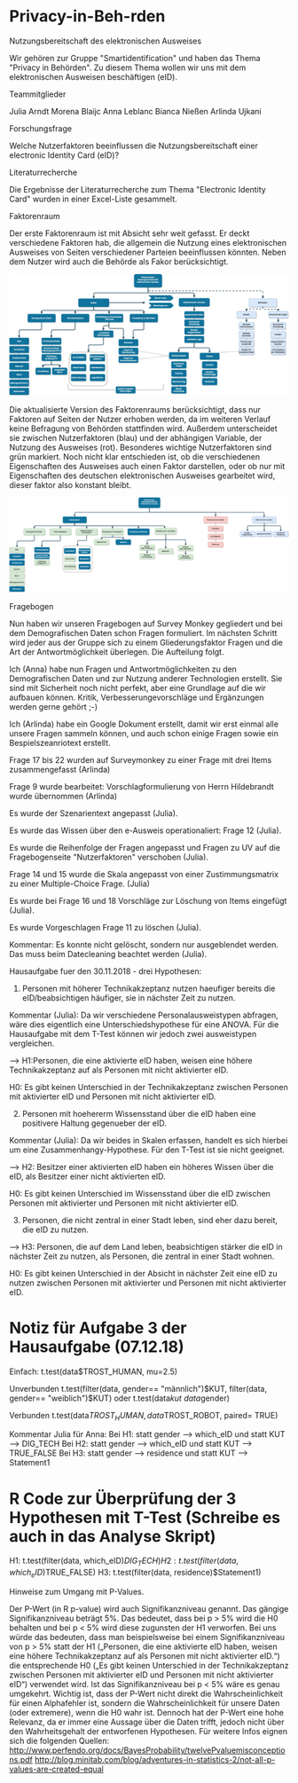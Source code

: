 # Privacy-in-Beh-rden

Nutzungsbereitschaft des elektronischen Ausweises


Wir gehören zur Gruppe "Smartidentification" und haben das Thema "Privacy in Behörden". Zu diesem Thema wollen wir uns mit dem elektronischen Ausweisen beschäftigen (eID).

Teammitglieder

Julia Arndt
Morena Blaijc
Anna Leblanc
Bianca Nießen
Arlinda Ujkani

Forschungsfrage

Welche Nutzerfaktoren beeinflussen die Nutzungsbereitschaft einer electronic Identity Card (eID)? 


Literaturrecherche

Die Ergebnisse der Literaturrecherche zum Thema "Electronic Identity Card" wurden in einer Excel-Liste gesammelt.

Faktorenraum

Der erste Faktorenraum ist mit Absicht sehr weit gefasst. Er deckt verschiedene Faktoren hab, die allgemein die Nutzung eines elektronischen Ausweises von Seiten verschiedener Parteien beeinflussen könnten. Neben dem Nutzer wird auch die Behörde als Fakor berücksichtigt.


![tooltip](Images/Faktorenraum.png) 


Die aktualisierte Version des Faktorenraums berücksichtigt, dass nur Faktoren auf Seiten der Nutzer erhoben werden, da im weiteren Verlauf keine Befragung von Behörden stattfinden wird. Außerdem unterscheidet sie zwischen Nutzerfaktoren (blau) und der abhängigen Variable, der Nutzung des Ausweises (rot). Besonderes wichtige Nutzerfaktoren sind grün markiert. Noch nicht klar entschieden ist, ob die verschiedenen Eigenschaften des Ausweises auch einen Faktor darstellen, oder ob nur mit Eigenschaften des deutschen elektronischen Ausweises gearbeitet wird, dieser faktor also konstant bleibt.

![tooltip](Images/Faktorenraum_V2.png) 


Fragebogen

Nun haben wir unseren Fragebogen auf Survey Monkey gegliedert und bei dem Demografischen Daten schon Fragen formuliert. Im nächsten Schritt wird jeder aus der Gruppe sich zu einem Gliederungsfaktor Fragen und die Art der Antwortmöglichkeit überlegen. Die Aufteilung folgt. 

Ich (Anna) habe nun Fragen und Antwortmöglichkeiten zu den Demografischen Daten und zur Nutzung anderer Technologien erstellt. Sie sind mit Sicherheit noch nicht perfekt, aber eine Grundlage auf die wir aufbauen können. Kritik, Verbesserungevorschläge und Ergänzungen werden gerne gehört ;-)

Ich (Arlinda) habe ein Google Dokument erstellt, damit wir erst einmal alle unsere Fragen sammeln können, und auch schon einige Fragen sowie ein Bespielszeanriotext erstellt.



Frage 17 bis 22 wurden auf Surveymonkey zu einer Frage mit drei Items zusammengefasst (Arlinda)

Frage 9 wurde bearbeitet: Vorschlagformulierung von Herrn Hildebrandt wurde übernommen (Arlinda) 

Es wurde der Szenarientext angepasst (Julia).

Es wurde das Wissen über den e-Ausweis operationaliert: Frage 12 (Julia).

Es wurde die Reihenfolge der Fragen angepasst und Fragen zu UV auf die Fragebogenseite "Nutzerfaktoren" verschoben (Julia).

Frage 14 und 15 wurde die Skala angepasst von einer Zustimmungsmatrix zu einer Multiple-Choice Frage. (Julia)

Es wurde bei Frage 16 und 18 Vorschläge zur Löschung von Items eingefügt (Julia).

Es wurde Vorgeschlagen Frage 11 zu löschen (Julia).

Kommentar: Es konnte nicht gelöscht, sondern nur ausgeblendet werden. Das muss beim Datecleaning beachtet werden (Julia).

Hausaufgabe fuer den 30.11.2018 - drei Hypothesen:

1. Personen mit höherer Technikakzeptanz nutzen haeufiger bereits die eID/beabsichtigen häufiger, sie in nächster Zeit zu nutzen.


Kommentar (Julia): Da wir verschiedene Personalausweistypen abfragen, wäre dies eigentlich eine Unterschiedshypothese für eine ANOVA. Für die Hausaufgabe mit dem T-Test können wir jedoch zwei ausweistypen vergleichen.

--> H1:Personen, die eine aktivierte eID haben, weisen eine höhere Technikakzeptanz auf als Personen mit nicht aktivierter eID.

H0: Es gibt keinen Unterschied in der Technikakzeptanz zwischen Personen mit aktivierter eID und Personen mit nicht aktivierter eID.

2. Personen mit hoehererm Wissensstand über die eID haben eine positivere Haltung gegenueber der eID.

Kommentar (Julia): Da wir beides in Skalen erfassen, handelt es sich hierbei um eine Zusammenhangy-Hypothese. Für den T-Test ist sie nicht geeignet.

--> H2: Besitzer einer aktivierten eID haben ein höheres Wissen über die eID, als Besitzer einer nicht aktivierten eID.

H0: Es gibt keinen Unterschied im Wissensstand über die eID zwischen Personen mit aktivierter und Personen mit nicht aktivierter eID.

3. Personen, die nicht zentral in einer Stadt leben, sind eher dazu bereit, die eID zu nutzen.

--> H3: Personen, die auf dem Land leben, beabsichtigen stärker die eID in nächster Zeit zu nutzen, als Personen, die zentral in einer Stadt wohnen.

H0: Es gibt keinen Unterschied in der Absicht in nächster Zeit eine eID zu nutzen zwischen Personen mit aktivierter und Personen mit nicht aktivierter eID.

# Notiz für Aufgabe 3 der Hausaufgabe (07.12.18)

Einfach: t.test(data$TROST_HUMAN, mu=2.5) 

Unverbunden t.test(filter(data, gender== "männlich")$KUT, filter(data, gender== "weiblich")$KUT) oder t.test(data$kut~ data$gender)

Verbunden t.test(data$TROST_HUMAN, data$TROST_ROBOT, paired= TRUE)



Kommentar Julia für Anna: 
Bei H1: statt gender --> which_eID und statt KUT --> DIG_TECH
Bei H2: statt gender --> which_eID und statt KUT --> TRUE_FALSE
Bei H3: statt gender --> residence und statt KUT --> Statement1


# R Code zur Überprüfung der 3 Hypothesen mit T-Test (Schreibe es auch in das Analyse Skript)

H1: t.test(filter(data, which_eID)$DIG_TECH)
H2: t.test(filter(data, which_eID)$TRUE_FALSE)
H3: t.test(filter(data, residence)$Statement1)

Hinweise zum Umgang mit P-Values.

Der P-Wert (in R p-value) wird auch Signifikanzniveau genannt. Das gängige Signifikanzniveau beträgt 5%. Das bedeutet, dass bei p > 5% wird die H0 behalten und bei p < 5% wird diese zugunsten der H1 verworfen. Bei uns würde das bedeuten, dass man beispielsweise bei einem Signifikanzniveau von p > 5% statt der H1 („Personen, die eine aktivierte eID haben, weisen eine höhere Technikakzeptanz auf als Personen mit nicht aktivierter eID.“) die entsprechende H0 („Es gibt keinen Unterschied in der Technikakzeptanz zwischen Personen mit aktivierter eID und Personen mit nicht aktivierter eID“) verwendet wird. Ist das Signifikanzniveau bei p < 5% wäre es genau umgekehrt. Wichtig ist, dass der P-Wert nicht direkt die Wahrscheinlichkeit für einen Alphafehler ist, sondern die Wahrscheinlichkeit für unsere Daten (oder extremere), wenn die H0 wahr ist. Dennoch hat der P-Wert eine hohe Relevanz, da er immer eine Aussage über die Daten trifft, jedoch nicht über den Wahrheitsgehalt der entworfenen Hypothesen.
Für weitere Infos eignen sich die folgenden Quellen:
http://www.perfendo.org/docs/BayesProbability/twelvePvaluemisconceptions.pdf
http://blog.minitab.com/blog/adventures-in-statistics-2/not-all-p-values-are-created-equal
